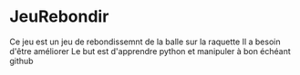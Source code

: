 # JeuRebondir
Ce  jeu est un jeu de rebondissemnt de la balle sur la raquette
Il a besoin d'être améliorer
Le but est d'apprendre python et manipuler à bon échéant github
